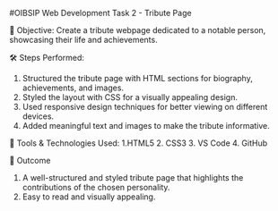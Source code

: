 #OIBSIP Web Development Task 2 - Tribute Page

🎯 Objective:
  Create a tribute webpage dedicated to a notable person, showcasing their life and achievements.

🛠 Steps Performed:
  1. Structured the tribute page with HTML sections for biography, achievements, and images.
  2. Styled the layout with CSS for a visually appealing design.
  3. Used responsive design techniques for better viewing on different devices.
  4. Added meaningful text and images to make the tribute informative.

🔧 Tools & Technologies Used:
  1.HTML5
  2. CSS3
  3. VS Code
  4. GitHub

📌 Outcome
  1. A well-structured and styled tribute page that highlights the contributions of the chosen personality.
  2. Easy to read and visually appealing.
